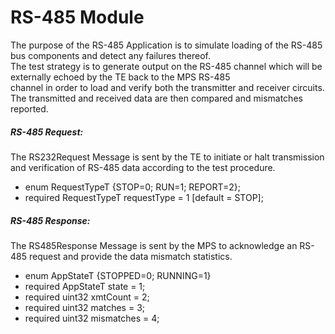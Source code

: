 # RS-485 Module
The purpose of the RS-485 Application is to simulate loading of the RS-485 bus components and detect any failures thereof.  
The test strategy is to generate output on the RS-485 channel which will be externally echoed by the TE back to the MPS RS-485  
channel in order to load and verify both the transmitter and receiver circuits.  
The transmitted and received data are then compared and mismatches reported.  

##### RS-485 Request:
The RS232Request Message is sent by the TE to initiate or halt transmission and verification of RS-485 data according to the test procedure.	

  - enum RequestTypeT {STOP=0; RUN=1; REPORT=2};
  - required RequestTypeT requestType = 1 [default = STOP];
  
##### RS-485 Response:
The RS485Response Message is sent by the MPS to acknowledge an RS-485 request and provide the data mismatch statistics.  	

  - enum AppStateT {STOPPED=0; RUNNING=1}
  - required AppStateT state = 1;
  - required uint32 xmtCount = 2;
  - required uint32 matches = 3;
  - required uint32 mismatches = 4;